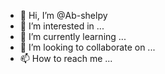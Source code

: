 - 👋 Hi, I’m @Ab-shelpy
- 👀 I’m interested in ...
- 🌱 I’m currently learning ...
- 💞️ I’m looking to collaborate on ...
- 📫 How to reach me ...

<!---
Ab-shelpy/Ab-shelpy is a ✨ special ✨ repository because its `README.md` (this file) appears on your GitHub profile.
You can click the Preview link to take a look at your changes.
--->

